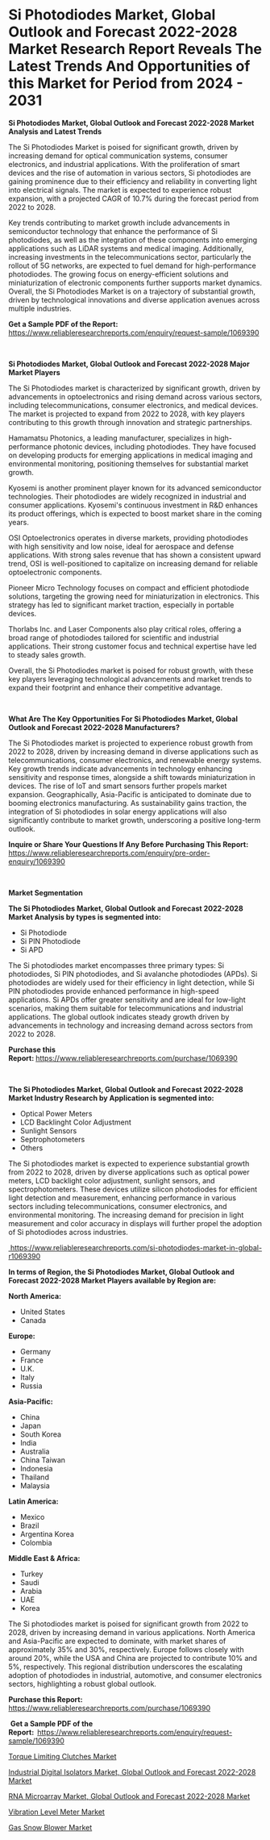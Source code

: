 <p><h1>Si Photodiodes Market, Global Outlook and Forecast 2022-2028 Market Research Report Reveals The Latest Trends And Opportunities of this Market for Period from 2024 - 2031</h1></p><p><strong>Si Photodiodes Market, Global Outlook and Forecast 2022-2028 Market Analysis and Latest Trends</strong></p>
<p><p>The Si Photodiodes Market is poised for significant growth, driven by increasing demand for optical communication systems, consumer electronics, and industrial applications. With the proliferation of smart devices and the rise of automation in various sectors, Si photodiodes are gaining prominence due to their efficiency and reliability in converting light into electrical signals. The market is expected to experience robust expansion, with a projected CAGR of 10.7% during the forecast period from 2022 to 2028.</p><p>Key trends contributing to market growth include advancements in semiconductor technology that enhance the performance of Si photodiodes, as well as the integration of these components into emerging applications such as LiDAR systems and medical imaging. Additionally, increasing investments in the telecommunications sector, particularly the rollout of 5G networks, are expected to fuel demand for high-performance photodiodes. The growing focus on energy-efficient solutions and miniaturization of electronic components further supports market dynamics. Overall, the Si Photodiodes Market is on a trajectory of substantial growth, driven by technological innovations and diverse application avenues across multiple industries.</p></p>
<p><strong>Get a Sample PDF of the Report:&nbsp;</strong> <a href="https://www.reliableresearchreports.com/enquiry/request-sample/1069390">https://www.reliableresearchreports.com/enquiry/request-sample/1069390</a></p>
<p>&nbsp;</p>
<p><strong>Si Photodiodes Market, Global Outlook and Forecast 2022-2028 Major Market Players</strong></p>
<p><p>The Si Photodiodes market is characterized by significant growth, driven by advancements in optoelectronics and rising demand across various sectors, including telecommunications, consumer electronics, and medical devices. The market is projected to expand from 2022 to 2028, with key players contributing to this growth through innovation and strategic partnerships.</p><p>Hamamatsu Photonics, a leading manufacturer, specializes in high-performance photonic devices, including photodiodes. They have focused on developing products for emerging applications in medical imaging and environmental monitoring, positioning themselves for substantial market growth.</p><p>Kyosemi is another prominent player known for its advanced semiconductor technologies. Their photodiodes are widely recognized in industrial and consumer applications. Kyosemi's continuous investment in R&D enhances its product offerings, which is expected to boost market share in the coming years.</p><p>OSI Optoelectronics operates in diverse markets, providing photodiodes with high sensitivity and low noise, ideal for aerospace and defense applications. With strong sales revenue that has shown a consistent upward trend, OSI is well-positioned to capitalize on increasing demand for reliable optoelectronic components.</p><p>Pioneer Micro Technology focuses on compact and efficient photodiode solutions, targeting the growing need for miniaturization in electronics. This strategy has led to significant market traction, especially in portable devices.</p><p>Thorlabs Inc. and Laser Components also play critical roles, offering a broad range of photodiodes tailored for scientific and industrial applications. Their strong customer focus and technical expertise have led to steady sales growth.</p><p>Overall, the Si Photodiodes market is poised for robust growth, with these key players leveraging technological advancements and market trends to expand their footprint and enhance their competitive advantage.</p></p>
<p>&nbsp;</p>
<p><strong>What Are The Key Opportunities For Si Photodiodes Market, Global Outlook and Forecast 2022-2028 Manufacturers?</strong></p>
<p><p>The Si Photodiodes market is projected to experience robust growth from 2022 to 2028, driven by increasing demand in diverse applications such as telecommunications, consumer electronics, and renewable energy systems. Key growth trends indicate advancements in technology enhancing sensitivity and response times, alongside a shift towards miniaturization in devices. The rise of IoT and smart sensors further propels market expansion. Geographically, Asia-Pacific is anticipated to dominate due to booming electronics manufacturing. As sustainability gains traction, the integration of Si photodiodes in solar energy applications will also significantly contribute to market growth, underscoring a positive long-term outlook.</p></p>
<p><strong>Inquire or Share Your Questions If Any Before Purchasing This Report:</strong> <a href="https://www.reliableresearchreports.com/enquiry/pre-order-enquiry/1069390">https://www.reliableresearchreports.com/enquiry/pre-order-enquiry/1069390</a></p>
<p>&nbsp;</p>
<p><strong>Market Segmentation</strong></p>
<p><strong>The Si Photodiodes Market, Global Outlook and Forecast 2022-2028 Market Analysis by types is segmented into:</strong></p>
<p><ul><li>Si Photodiode</li><li>Si PIN Photodiode</li><li>Si APD</li></ul></p>
<p><p>The Si photodiodes market encompasses three primary types: Si photodiodes, Si PIN photodiodes, and Si avalanche photodiodes (APDs). Si photodiodes are widely used for their efficiency in light detection, while Si PIN photodiodes provide enhanced performance in high-speed applications. Si APDs offer greater sensitivity and are ideal for low-light scenarios, making them suitable for telecommunications and industrial applications. The global outlook indicates steady growth driven by advancements in technology and increasing demand across sectors from 2022 to 2028.</p></p>
<p><strong>Purchase this Report:&nbsp;</strong><a href="https://www.reliableresearchreports.com/purchase/1069390">https://www.reliableresearchreports.com/purchase/1069390</a></p>
<p>&nbsp;</p>
<p><strong>The Si Photodiodes Market, Global Outlook and Forecast 2022-2028 Market Industry Research by Application is segmented into:</strong></p>
<p><ul><li>Optical Power Meters</li><li>LCD Backlinght Color Adjustment</li><li>Sunlight Sensors</li><li>Septrophotometers</li><li>Others</li></ul></p>
<p><p>The Si photodiodes market is expected to experience substantial growth from 2022 to 2028, driven by diverse applications such as optical power meters, LCD backlight color adjustment, sunlight sensors, and spectrophotometers. These devices utilize silicon photodiodes for efficient light detection and measurement, enhancing performance in various sectors including telecommunications, consumer electronics, and environmental monitoring. The increasing demand for precision in light measurement and color accuracy in displays will further propel the adoption of Si photodiodes across industries.</p></p>
<p><a href="https://www.reliableresearchreports.com/si-photodiodes-market-in-global-r1069390">&nbsp;https://www.reliableresearchreports.com/si-photodiodes-market-in-global-r1069390</a></p>
<p><strong>In terms of Region, the Si Photodiodes Market, Global Outlook and Forecast 2022-2028 Market Players available by Region are:</strong></p>
<p>
    <p> <strong> North America: </strong>
        <ul>
            <li>United States</li>
            <li>Canada</li>
        </ul>
        </p> 
    <p> <strong> Europe: </strong>
        <ul>
            <li>Germany</li>
            <li>France</li>
            <li>U.K.</li>
            <li>Italy</li>
            <li>Russia</li>
        </ul>
        </p> 
    <p> <strong> Asia-Pacific: </strong>
        <ul>
            <li>China</li>
            <li>Japan</li>
            <li>South Korea</li>
            <li>India</li>
            <li>Australia</li>
            <li>China Taiwan</li>
            <li>Indonesia</li>
            <li>Thailand</li>
            <li>Malaysia</li>
        </ul>
        </p> 
    <p> <strong> Latin America: </strong>
        <ul>
            <li>Mexico</li>
            <li>Brazil</li>
            <li>Argentina Korea</li>
            <li>Colombia</li>
        </ul>
        </p> 
    <p> <strong> Middle East & Africa: </strong>
        <ul>
            <li>Turkey</li>
            <li>Saudi</li>
            <li>Arabia</li>
            <li>UAE</li>
            <li>Korea</li>
        </ul>
    </p>
    </p>
<p><p>The Si photodiodes market is poised for significant growth from 2022 to 2028, driven by increasing demand in various applications. North America and Asia-Pacific are expected to dominate, with market shares of approximately 35% and 30%, respectively. Europe follows closely with around 20%, while the USA and China are projected to contribute 10% and 5%, respectively. This regional distribution underscores the escalating adoption of photodiodes in industrial, automotive, and consumer electronics sectors, highlighting a robust global outlook.</p></p>
<p><strong>Purchase this Report: </strong><a href="https://www.reliableresearchreports.com/purchase/1069390">https://www.reliableresearchreports.com/purchase/1069390</a></p>
<p>&nbsp;<strong>Get a Sample PDF of the Report:&nbsp;&nbsp;</strong><a href="https://www.reliableresearchreports.com/enquiry/request-sample/1069390">https://www.reliableresearchreports.com/enquiry/request-sample/1069390</a></p>
<p><strong></strong></p>
<p><p><a href="https://www.linkedin.com/pulse/strategic-insights-global-torque-limiting-clutches-market-c8j3e?trackingId=XkURslyhQRmBAJu6Lu1PFw%3D%3D">Torque Limiting Clutches Market</a></p><p><a href="https://github.com/nathandecarvalho/Market-Research-Report-List-5/blob/main/industrial-digital-isolators-market-global-outlook-and-forecast-2022-2028-market.md">Industrial Digital Isolators Market, Global Outlook and Forecast 2022-2028 Market</a></p><p><a href="https://github.com/julyju69/Market-Research-Report-List-5/blob/main/rna-microarray-market-global-outlook-and-forecast-2022-2028-market.md">RNA Microarray Market, Global Outlook and Forecast 2022-2028 Market</a></p><p><a href="https://www.linkedin.com/pulse/strategic-insights-global-vibration-level-meter-market-trends-2024--rkabe?trackingId=TDgs3zaXRN2lY9WZIIEvSA%3D%3D">Vibration Level Meter Market</a></p><p><a href="https://www.linkedin.com/pulse/gas-snow-blower-market-size-growing-cagr-99-report-covers-g6cxe?trackingId=i%2B5vNzApRKqENklDZTiH1g%3D%3D">Gas Snow Blower Market</a></p></p>